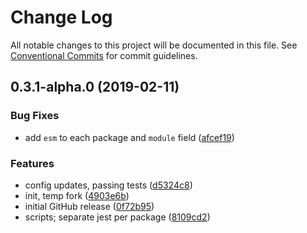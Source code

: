 # Change Log

All notable changes to this project will be documented in this file.
See [Conventional Commits](https://conventionalcommits.org) for commit guidelines.

## 0.3.1-alpha.0 (2019-02-11)


### Bug Fixes

* add `esm` to each package and `module` field ([afcef19](https://github.com/tunnckoCore/monorepo/commit/afcef19))


### Features

* config updates, passing tests ([d5324c8](https://github.com/tunnckoCore/monorepo/commit/d5324c8))
* init, temp fork ([4903e6b](https://github.com/tunnckoCore/monorepo/commit/4903e6b))
* initial GitHub release ([0f72b95](https://github.com/tunnckoCore/monorepo/commit/0f72b95))
* scripts; separate jest per package ([8109cd2](https://github.com/tunnckoCore/monorepo/commit/8109cd2))
